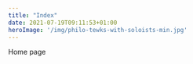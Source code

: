 ```yaml
---
title: "Index"
date: 2021-07-19T09:11:53+01:00
heroImage: '/img/philo-tewks-with-soloists-min.jpg'
---
```

Home page
